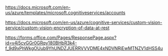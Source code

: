 https://docs.microsoft.com/en-us/azure/templates/microsoft.cognitiveservices/accounts


https://docs.microsoft.com/en-us/azure/cognitive-services/custom-vision-service/custom-vision-encryption-of-data-at-rest

https://forms.office.com/Pages/ResponsePage.aspx?id=v4j5cvGGr0GRqy180BHbR3k4-f_9d9xPhWkgOUub9YhUNDZJUERRVVVDME4xNDVNRjEwMTNZV1dHSS4u